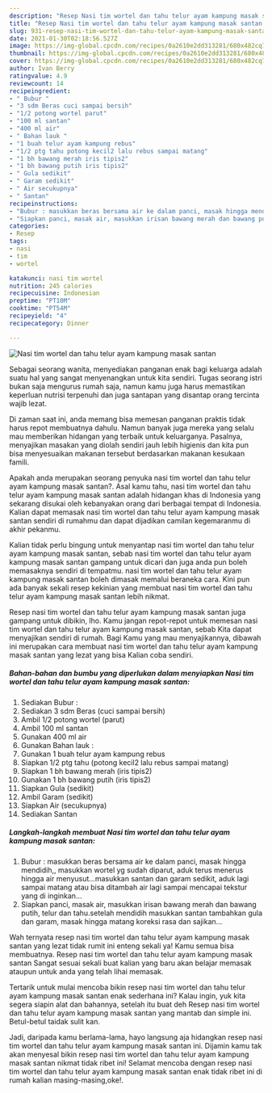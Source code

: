 ```yaml
---
description: "Resep Nasi tim wortel dan tahu telur ayam kampung masak santan yang nikmat dan Mudah Dibuat"
title: "Resep Nasi tim wortel dan tahu telur ayam kampung masak santan yang nikmat dan Mudah Dibuat"
slug: 931-resep-nasi-tim-wortel-dan-tahu-telur-ayam-kampung-masak-santan-yang-nikmat-dan-mudah-dibuat
date: 2021-01-30T02:18:56.527Z
image: https://img-global.cpcdn.com/recipes/0a2610e2dd313281/680x482cq70/nasi-tim-wortel-dan-tahu-telur-ayam-kampung-masak-santan-foto-resep-utama.jpg
thumbnail: https://img-global.cpcdn.com/recipes/0a2610e2dd313281/680x482cq70/nasi-tim-wortel-dan-tahu-telur-ayam-kampung-masak-santan-foto-resep-utama.jpg
cover: https://img-global.cpcdn.com/recipes/0a2610e2dd313281/680x482cq70/nasi-tim-wortel-dan-tahu-telur-ayam-kampung-masak-santan-foto-resep-utama.jpg
author: Ivan Berry
ratingvalue: 4.9
reviewcount: 14
recipeingredient:
- " Bubur "
- "3 sdm Beras cuci sampai bersih"
- "1/2 potong wortel parut"
- "100 ml santan"
- "400 ml air"
- " Bahan lauk "
- "1 buah telur ayam kampung rebus"
- "1/2 ptg tahu potong kecil2 lalu rebus sampai matang"
- "1 bh bawang merah iris tipis2"
- "1 bh bawang putih iris tipis2"
- " Gula sedikit"
- " Garam sedikit"
- " Air secukupnya"
- " Santan"
recipeinstructions:
- "Bubur : masukkan beras bersama air ke dalam panci, masak hingga mendidih,, masukkan wortel yg sudah diparut, aduk terus menerus hingga air menyusut...masukkan santan dan garam sedikit, aduk lagi sampai matang atau bisa ditambah air lagi sampai mencapai tekstur yang di inginkan..."
- "Siapkan panci, masak air, masukkan irisan bawang merah dan bawang putih, telur dan tahu.setelah mendidih masukkan santan tambahkan gula dan garam, masak hingga matang koreksi rasa dan sajikan..."
categories:
- Resep
tags:
- nasi
- tim
- wortel

katakunci: nasi tim wortel 
nutrition: 245 calories
recipecuisine: Indonesian
preptime: "PT10M"
cooktime: "PT54M"
recipeyield: "4"
recipecategory: Dinner

---
```



![Nasi tim wortel dan tahu telur ayam kampung masak santan](https://img-global.cpcdn.com/recipes/0a2610e2dd313281/680x482cq70/nasi-tim-wortel-dan-tahu-telur-ayam-kampung-masak-santan-foto-resep-utama.jpg)

Sebagai seorang wanita, menyediakan panganan enak bagi keluarga adalah suatu hal yang sangat menyenangkan untuk kita sendiri. Tugas seorang istri bukan saja mengurus rumah saja, namun kamu juga harus memastikan keperluan nutrisi terpenuhi dan juga santapan yang disantap orang tercinta wajib lezat.

Di zaman  saat ini, anda memang bisa memesan panganan praktis tidak harus repot membuatnya dahulu. Namun banyak juga mereka yang selalu mau memberikan hidangan yang terbaik untuk keluarganya. Pasalnya, menyajikan masakan yang diolah sendiri jauh lebih higienis dan kita pun bisa menyesuaikan makanan tersebut berdasarkan makanan kesukaan famili. 



Apakah anda merupakan seorang penyuka nasi tim wortel dan tahu telur ayam kampung masak santan?. Asal kamu tahu, nasi tim wortel dan tahu telur ayam kampung masak santan adalah hidangan khas di Indonesia yang sekarang disukai oleh kebanyakan orang dari berbagai tempat di Indonesia. Kalian dapat memasak nasi tim wortel dan tahu telur ayam kampung masak santan sendiri di rumahmu dan dapat dijadikan camilan kegemaranmu di akhir pekanmu.

Kalian tidak perlu bingung untuk menyantap nasi tim wortel dan tahu telur ayam kampung masak santan, sebab nasi tim wortel dan tahu telur ayam kampung masak santan gampang untuk dicari dan juga anda pun boleh memasaknya sendiri di tempatmu. nasi tim wortel dan tahu telur ayam kampung masak santan boleh dimasak memalui beraneka cara. Kini pun ada banyak sekali resep kekinian yang membuat nasi tim wortel dan tahu telur ayam kampung masak santan lebih nikmat.

Resep nasi tim wortel dan tahu telur ayam kampung masak santan juga gampang untuk dibikin, lho. Kamu jangan repot-repot untuk memesan nasi tim wortel dan tahu telur ayam kampung masak santan, sebab Kita dapat menyajikan sendiri di rumah. Bagi Kamu yang mau menyajikannya, dibawah ini merupakan cara membuat nasi tim wortel dan tahu telur ayam kampung masak santan yang lezat yang bisa Kalian coba sendiri.

<!--inarticleads1-->

##### Bahan-bahan dan bumbu yang diperlukan dalam menyiapkan Nasi tim wortel dan tahu telur ayam kampung masak santan:

1. Sediakan  Bubur :
1. Sediakan 3 sdm Beras (cuci sampai bersih)
1. Ambil 1/2 potong wortel (parut)
1. Ambil 100 ml santan
1. Gunakan 400 ml air
1. Gunakan  Bahan lauk :
1. Gunakan 1 buah telur ayam kampung rebus
1. Siapkan 1/2 ptg tahu (potong kecil2 lalu rebus sampai matang)
1. Siapkan 1 bh bawang merah (iris tipis2)
1. Gunakan 1 bh bawang putih (iris tipis2)
1. Siapkan  Gula (sedikit)
1. Ambil  Garam (sedikit)
1. Siapkan  Air (secukupnya)
1. Sediakan  Santan




<!--inarticleads2-->

##### Langkah-langkah membuat Nasi tim wortel dan tahu telur ayam kampung masak santan:

1. Bubur : masukkan beras bersama air ke dalam panci, masak hingga mendidih,, masukkan wortel yg sudah diparut, aduk terus menerus hingga air menyusut...masukkan santan dan garam sedikit, aduk lagi sampai matang atau bisa ditambah air lagi sampai mencapai tekstur yang di inginkan...
1. Siapkan panci, masak air, masukkan irisan bawang merah dan bawang putih, telur dan tahu.setelah mendidih masukkan santan tambahkan gula dan garam, masak hingga matang koreksi rasa dan sajikan...




Wah ternyata resep nasi tim wortel dan tahu telur ayam kampung masak santan yang lezat tidak rumit ini enteng sekali ya! Kamu semua bisa membuatnya. Resep nasi tim wortel dan tahu telur ayam kampung masak santan Sangat sesuai sekali buat kalian yang baru akan belajar memasak ataupun untuk anda yang telah lihai memasak.

Tertarik untuk mulai mencoba bikin resep nasi tim wortel dan tahu telur ayam kampung masak santan enak sederhana ini? Kalau ingin, yuk kita segera siapin alat dan bahannya, setelah itu buat deh Resep nasi tim wortel dan tahu telur ayam kampung masak santan yang mantab dan simple ini. Betul-betul taidak sulit kan. 

Jadi, daripada kamu berlama-lama, hayo langsung aja hidangkan resep nasi tim wortel dan tahu telur ayam kampung masak santan ini. Dijamin kamu tak akan menyesal bikin resep nasi tim wortel dan tahu telur ayam kampung masak santan nikmat tidak ribet ini! Selamat mencoba dengan resep nasi tim wortel dan tahu telur ayam kampung masak santan enak tidak ribet ini di rumah kalian masing-masing,oke!.

